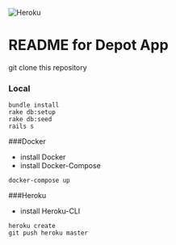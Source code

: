 ![Heroku](https://heroku-badge.herokuapp.com/?app=heroku-badge)

# README for Depot App

git clone this repository

### Local
```
bundle install
rake db:setup
rake db:seed
rails s
```

###Docker
* install Docker
* install Docker-Compose

```
docker-compose up
```
###Heroku
* install Heroku-CLI

```
heroku create
git push heroku master
```
